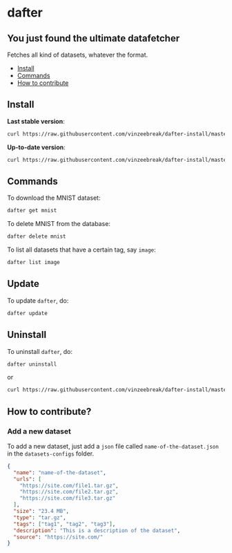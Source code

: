 # dafter

## You just found the ultimate datafetcher

Fetches all kind of datasets, whatever the format.

 - [Install](#install)
 - [Commands](#commands)
 - [How to contribute](#how-to-contribute)


## Install

**Last stable version**:
```bash
curl https://raw.githubusercontent.com/vinzeebreak/dafter-install/master/install.sh -sSf | bash
```

**Up-to-date version**:
```bash
curl https://raw.githubusercontent.com/vinzeebreak/dafter-install/master/install.sh -sSf | bash -s -- --up-to-date
```

## Commands

To download the MNIST dataset:
```bash
dafter get mnist
```

To delete MNIST from the database:
```bash
dafter delete mnist
```

To list all datasets that have a certain tag, say `image`:
```bash
dafter list image
```

## Update

To update `dafter`, do:
```bash
dafter update
```

## Uninstall

To uninstall `dafter`, do:

```bash
dafter uninstall
```

or

```bash
curl https://raw.githubusercontent.com/vinzeebreak/dafter-install/master/uninstall.sh -sSf | bash
```

## How to contribute?

### Add a new dataset

To add a new dataset, just add a `json` file called `name-of-the-dataset.json` in the `datasets-configs` folder.

```json
{
  "name": "name-of-the-dataset",
  "urls": [
    "https://site.com/file1.tar.gz",
    "https://site.com/file2.tar.gz",
    "https://site.com/file3.tar.gz"
  ],
  "size": "23.4 MB",
  "type": "tar.gz",
  "tags": ["tag1", "tag2", "tag3"],
  "description": "This is a description of the dataset",
  "source": "https://site.com/"
}
```
